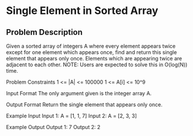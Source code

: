 # Single Element in Sorted Array

## Problem Description
Given a sorted array of integers A where every element appears twice except for one element which appears once, 
find and return this single element that appears only once.
Elements which are appearing twice are adjacent to each other.
NOTE: Users are expected to solve this in O(log(N)) time.


Problem Constraints
1 <= |A| <= 100000
1 <= A[i] <= 10^9


Input Format
The only argument given is the integer array A.


Output Format
Return the single element that appears only once.


Example Input
Input 1:
A = [1, 1, 7]
Input 2:
A = [2, 3, 3]


Example Output
Output 1:
7
Output 2:
2